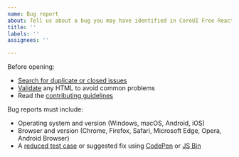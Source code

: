 ```yaml
---
name: Bug report
about: Tell us about a bug you may have identified in CoreUI Free React Admin Template.
title: ''
labels: ''
assignees: ''

---
```


Before opening:

- [Search for duplicate or closed issues](https://github.com/coreui/coreui-free-react-admin-template/issues?utf8=%E2%9C%93&q=is%3Aissue)
- [Validate](https://html5.validator.nu/) any HTML to avoid common problems
- Read
  the [contributing guidelines](https://github.com/coreui/coreui-free-react-admin-template/blob/v4-dev/.github/CONTRIBUTING.md)

Bug reports must include:

- Operating system and version (Windows, macOS, Android, iOS)
- Browser and version (Chrome, Firefox, Safari, Microsoft Edge, Opera, Android Browser)
- A [reduced test case](https://css-tricks.com/reduced-test-cases/) or suggested fix
  using [CodePen](https://codepen.io/) or [JS Bin](https://jsbin.com/)
